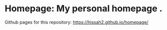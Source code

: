 # Homepage: My personal homepage .
Github pages for this repository: https://hissah2.github.io/homepage/



